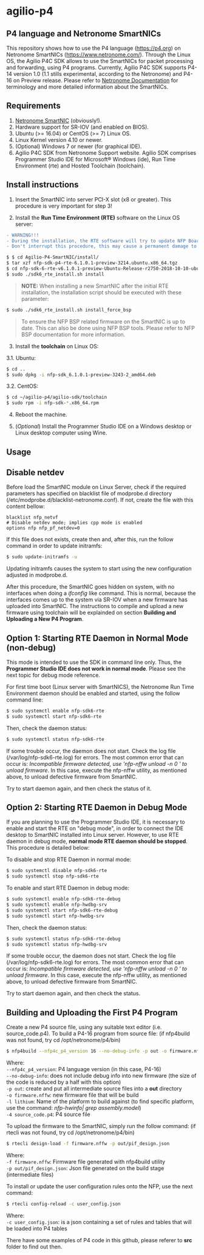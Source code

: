 # agilio-p4


## P4 language and Netronome SmartNICs
This repository shows how to use the P4 language (https://p4.org) on Netronome SmartNICs (https://www.netronome.com/). 
Through the Linux OS, the Agilio P4C SDK allows to use the SmartNICs for packet processing and forwarding, using P4 programs.
Currently, Agilio P4C SDK supports P4-14 version 1.0 (1.1 stills experimental, according to the Netronome) and P4-16 on Preview release.
Please refer to [Netronome Documentation](https://github.com/guimvmatos/Agilio-P4-SmartNIC/blob/main/Gerenal_Docs/nfp-sdk-rn-6.1.0.1-preview-3286.pdf) for terminology and more detailed information about the SmartNICs.


## Requirements
1. [Netronome SmartNIC](https://help.netronome.com/support/solutions/articles/36000073257-agilio-smartnics-hardware-user-manuals) (obviously!).
2. Hardware support for SR-IOV (and enabled on BIOS).
3. Ubuntu (>= 16.04) or CentOS (>= 7) Linux OS.
4. Linux Kernel version 4.10 or newer.
5. (Optional) Windows 7 or newer (for graphical IDE).
6. Agilio P4C SDK from Netronome Support website. Agilio SDK comprises Programmer Studio IDE for Microsoft® Windows (ide), Run Time Environment (rte) and Hosted Toolchain (toolchain).


## Install instructions
1. Insert the SmartNIC into server PCI-X slot (x8 or greater). This procedure is very important for step 3!

2. Install the **Run Time Environment (RTE)** software on the Linux OS server:
```diff
- WARNING!!!
- During the installation, the RTE software will try to update NFP Board Support Package.
- Don't interrupt this procedure, this may cause a permanent damage to SmartNIC!
```

```bash
$ $ cd Agilio-P4-SmartNIC/install/
$ tar xzf nfp-sdk-p4-rte-6.1.0.1-preview-3214.ubuntu.x86_64.tgz
$ cd nfp-sdk-6-rte-v6.1.0.1-preview-Ubuntu-Release-r2750-2018-10-10-ubuntu.binary/
$ sudo ./sdk6_rte_install.sh install
```

>**NOTE:** When installing a new SmartNIC after the initial RTE installation, the installation script should be executed with these parameter:
```bash
$ sudo ./sdk6_rte_install.sh install_force_bsp
```
>To ensure the NFP BSP related firmware on the SmartNIC is up to date. This can also be done using NFP BSP tools. Please refer to NFP BSP documentation for more information.


3. Install the **toolchain** on Linux OS:

3.1. Ubuntu:
```bash
$ cd ..
$ sudo dpkg -i nfp-sdk_6.1.0.1-preview-3243-2_amd64.deb
```

3.2. CentOS:
```bash
$ cd ~/agilio-p4/agilio-sdk/toolchain
$ sudo rpm -i nfp-sdk-*.x86_64.rpm
```

4. Reboot the machine.

5. (*Optional*) Install the Programmer Studio IDE on a Windows desktop or Linux desktop computer using Wine.


## Usage

## Disable netdev
Before load the SmartNIC module on Linux Server, check if the required parameters has specified on blacklist file of modprobe.d directory (/etc/modprobe.d/blacklist-netronome.conf). If not, create the file with this content bellow:
```
blacklist nfp_netvf
# Disable netdev mode; implies cpp mode is enabled
options nfp nfp_pf_netdev=0
```
If this file does not exists, create then and, after this, run the follow command in order to update initramfs:
```bash
$ sudo update-initramfs -u
```
Updating initramfs causes the system to start using the new configuration adjusted in modprobe.d.

After this procedure, the SmartNIC goes hidden on system, with no interfaces when doing a *ifconfig* like command. This is normal, because the interfaces comes up to the system via SR-IOV when a new firmware has uploaded into SmartNIC. The instructions to compile and upload a new firmware using toolchain will be explainded on section **Building and Uploading a New P4 Program**.


## Option 1: Starting RTE Daemon in Normal Mode (non-debug)
This mode is intended to use the SDK in command line only. Thus, the **Programmer Studio IDE does not work in normal mode**. Please see the next topic for debug mode reference.

For first time boot (Linux server with SmartNICS), the Netronome Run Time Environment daemon should be enabled and started, using the follow command line:
```bash
$ sudo systemctl enable nfp-sdk6-rte
$ sudo systemctl start nfp-sdk6-rte
```

Then, check the daemon status:
```bash
$ sudo systemctl status nfp-sdk6-rte
```

If some trouble occur, the daemon does not start. Check the log file (/var/log/nfp-sdk6-rte.log) for errors.
The most common error that can occur is: *Incompatible firmware detected, use 'nfp-nffw unload -n 0 ' to unload firmware*.
In this case, execute the nfp-nffw utility, as mentioned above, to unload defective firmware from SmartNIC.

Try to start daemon again, and then check the status of it.


## Option 2: Starting RTE Daemon in Debug Mode
If you are planning to use the Programmer Studio IDE, it is necessary to enable and start the RTE on "debug mode", in order to connect the IDE desktop to SmartNIC installed into Linux server.
However, to use RTE daemon in debug mode, **normal mode RTE daemon should be stopped**. This procedure is detailed below:

To disable and stop RTE Daemon in normal mode:
```bash
$ sudo systemctl disable nfp-sdk6-rte
$ sudo systemctl stop nfp-sdk6-rte
```

To enable and start RTE Daemon in debug mode:
```bash
$ sudo systemctl enable nfp-sdk6-rte-debug
$ sudo systemctl enable nfp-hwdbg-srv
$ sudo systemctl start nfp-sdk6-rte-debug
$ sudo systemctl start nfp-hwdbg-srv
```

Then, check the daemon status:
```bash
$ sudo systemctl status nfp-sdk6-rte-debug
$ sudo systemctl status nfp-hwdbg-srv
```

If some trouble occur, the daemon does not start. Check the log file (/var/log/nfp-sdk6-rte.log) for errors.
The most common error that can occur is: *Incompatible firmware detected, use 'nfp-nffw unload -n 0 ' to unload firmware*.
In this case, execute the nfp-nffw utility, as mentioned above, to unload defective firmware from SmartNIC.

Try to start daemon again, and then check the status.


## Building and Uploading the First P4 Program

Create a new P4 source file, using any suitable text editor (i.e. source_code.p4). To build a P4-16 program from source file: (if nfp4build was not found, try cd /opt/netronome/p4/bin)
```bash
$ nfp4build --nfp4c_p4_version 16 --no-debug-info -p out -o firmware.nffw -l lithium -4 source_code.p4
```

Where:  
   `--nfp4c_p4_version`: P4 language version (in this case, P4-16)  
   `--no-debug-info`: does not include debug info into new firmware (the size of the code is reduced by a half with this option)  
   `-p out`: create and put all intermediate source files into a **out** directory  
   `-o firmware.nffw`: new firmware file that will be build  
   `-l lithium`: Name of the platform to build against (to find specific platform, use the command: *nfp-hwinfo| grep assembly.model*)  
   `-4 source_code.p4`: P4 source file  


To upload the firmware to the SmartNIC, simply run the follow command: (if rtecli was not found, try cd /opt/netronome/p4/bin)
```bash
$ rtecli design-load -f firmware.nffw -p out/pif_design.json
```

Where:  
   `-f firmware.nffw`: Firmware file generated with nfp4build utility  
   `-p out/pif_design.json`: Json file generated on the build stage (intermediate files)  


To install or update the user configuration rules onto the NFP, use the next command:
```bash
$ rtecli config-reload -c user_config.json
```

Where:  
   `-c user_config.json`: is a json containing a set of rules and tables that will be loaded into P4 tables  

There have some examples of P4 code in this github, please referer to **src** folder to find out then.
